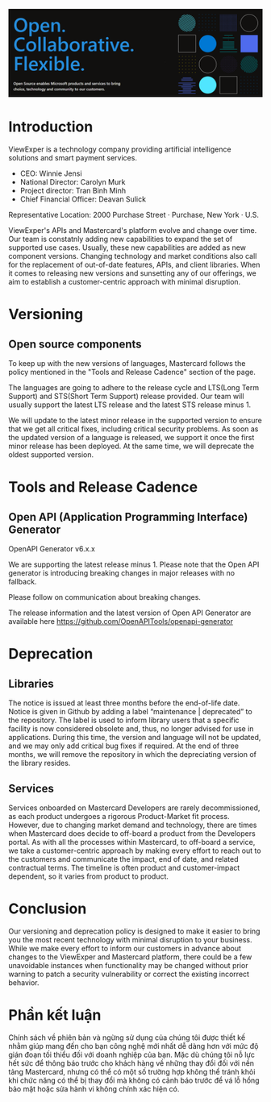 ![Open Source at ViewExper](https://github.com/microsoft/.github/blob/main/images/open-at-microsoft.png) 

# Introduction

ViewExper is a technology company providing artificial intelligence solutions and smart payment services.
- CEO: Winnie Jensi
- National Director: Carolyn Murk
- Project director: Tran Binh Minh
- Chief Financial Officer: Deavan Sulick

Representative Location: 2000 Purchase Street · Purchase, New York · U.S.

ViewExper's APIs and Mastercard's platform evolve and change over time. Our team is constatnly adding new capabilities to expand the set of supported use cases. Usually, these new capabilities are added as new component versions. Changing technology and market conditions also call for the replacement of out-of-date features, APIs, and client libraries. When it comes to releasing new versions and sunsetting any of our offerings, we aim to establish a customer-centric approach with minimal disruption.

# Versioning
## Open source components

To keep up with the new versions of languages, Mastercard follows the policy mentioned in the "Tools and Release Cadence" section of the page.

The languages are going to adhere to the release cycle and LTS(Long Term Support) and STS(Short Term Support) release provided. Our team will usually support the latest LTS release and the latest STS release minus 1.

We will update to the latest minor release in the supported version to ensure that we get all critical fixes, including critical security problems. As soon as the updated version of a language is released, we support it once the first minor release has been deployed. At the same time, we will deprecate the oldest supported version.

# Tools and Release Cadence
## Open API (Application Programming Interface) Generator

OpenAPI Generator v6.x.x

We are supporting the latest release minus 1. Please note that the Open API generator is introducing breaking changes in major releases with no fallback.

Please follow on communication about breaking changes.

The release information and the latest version of Open API Generator are available here https://github.com/OpenAPITools/openapi-generator

# Deprecation
## Libraries

The notice is issued at least three months before the end-of-life date. Notice is given in Github by adding a label “maintenance | deprecated” to the repository. The label is used to inform library users that a specific facility is now considered obsolete and, thus, no longer advised for use in applications. During this time, the version and language will not be updated, and we may only add critical bug fixes if required. At the end of three months, we will remove the repository in which the depreciating version of the library resides.

## Services

Services onboarded on Mastercard Developers are rarely decommissioned, as each product undergoes a rigorous Product-Market fit process. However, due to changing market demand and technology, there are times when Mastercard does decide to off-board a product from the Developers portal. As with all the processes within Mastercard, to off-board a service, we take a customer-centric approach by making every effort to reach out to the customers and communicate the impact, end of date, and related contractual terms. The timeline is often product and customer-impact dependent, so it varies from product to product.

# Conclusion

Our versioning and deprecation policy is designed to make it easier to bring you the most recent technology with minimal disruption to your business. While we make every effort to inform our customers in advance about changes to the ViewExper and Mastercard platform, there could be a few unavoidable instances when functionality may be changed without prior warning to patch a security vulnerability or correct the existing incorrect behavior.

# Phần kết luận

Chính sách về phiên bản và ngừng sử dụng của chúng tôi được thiết kế nhằm giúp mang đến cho bạn công nghệ mới nhất dễ dàng hơn với mức độ gián đoạn tối thiểu đối với doanh nghiệp của bạn. Mặc dù chúng tôi nỗ lực hết sức để thông báo trước cho khách hàng về những thay đổi đối với nền tảng Mastercard, nhưng có thể có một số trường hợp không thể tránh khỏi khi chức năng có thể bị thay đổi mà không có cảnh báo trước để vá lỗ hổng bảo mật hoặc sửa hành vi không chính xác hiện có.
